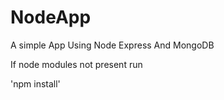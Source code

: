 # NodeApp
A simple App Using Node Express And MongoDB

If node modules not present run

'npm install'
